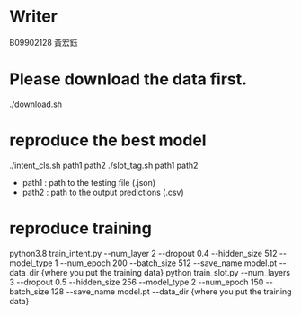 # Writer
B09902128 黃宏鈺

# Please download the data first.
./download.sh

# reproduce the best model
./intent_cls.sh path1 path2
./slot_tag.sh path1 path2
* path1 : path to the testing file (.json)
* path2 : path to the output predictions (.csv)

# reproduce training
python3.8 train_intent.py --num_layer 2 --dropout 0.4 --hidden_size 512 --model_type 1 --num_epoch 200 --batch_size 512 --save_name model.pt --data_dir {where you put the training data}
python train_slot.py --num_layers 3 --dropout 0.5 --hidden_size 256 --model_type 2 --num_epoch 150 --batch_size 128 --save_name model.pt --data_dir {where you put the training data}